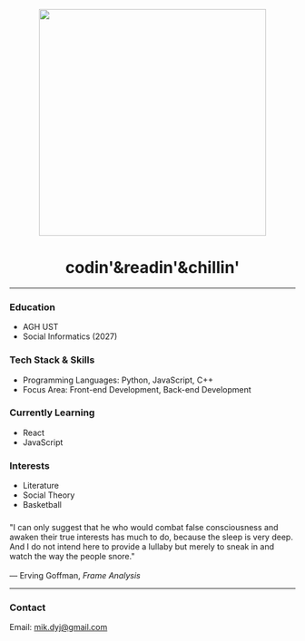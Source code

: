 <p align="center">
  <img src="https://i.pinimg.com/originals/cd/b8/95/cdb89580457caa7d13c4384a3d1a367c.gif" width="400"/>
</p>

<h1 align="center">codin'&readin'&chillin'</h1>

---
### Education
- AGH UST
- Social Informatics (2027)

### Tech Stack & Skills
- Programming Languages: Python, JavaScript, C++
- Focus Area: Front-end Development, Back-end Development

### Currently Learning
- React  
- JavaScript

### Interests
- Literature  
- Social Theory  
- Basketball  

###  
"I can only suggest that he who would combat false consciousness and awaken their true interests has much to do, because the sleep is very deep.  
And I do not intend here to provide a lullaby but merely to sneak in and watch the way the people snore."<br>  
— Erving Goffman, *Frame Analysis*

---

### Contact  
Email: mik.dyj@gmail.com

<!--
**dyjakowski/dyjakowski** is a ✨ _special_ ✨ repository because its `README.md` (this file) appears on your GitHub profile.

Here are some ideas to get you started:

- 🔭 I’m currently working on ...
- 🌱 I’m currently learning ...
- 👯 I’m looking to collaborate on ...
- 🤔 I’m looking for help with ...
- 💬 Ask me about ...
- 📫 How to reach me: ...
- 😄 Pronouns: ...
- ⚡ Fun fact: ...
-->
